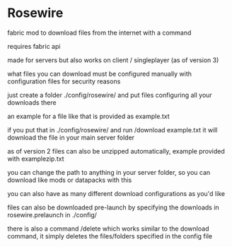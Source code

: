 # Rosewire

fabric mod to download files from the internet with a command

requires fabric api

made for servers but also works on client / singleplayer (as of version 3)

what files you can download must be configured manually with configuration files for security reasons

just create a folder ./config/rosewire/ and put files configuring all your downloads there

an example for a file like that is provided as example.txt

if you put that in ./config/rosewire/ and run /download example.txt it will download the file in your main server folder

as of version 2 files can also be unzipped automatically, example provided with examplezip.txt

you can change the path to anything in your server folder, so you can download like mods or datapacks with this

you can also have as many different download configurations as you'd like

files can also be downloaded pre-launch by specifying the downloads in rosewire.prelaunch in ./config/

there is also a command /delete which works similar to the download command, it simply deletes the files/folders specified in the config file